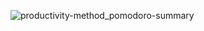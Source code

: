 ![productivity-method_pomodoro-summary](https://user-images.githubusercontent.com/98416718/175059264-8ce9dcfc-d018-491f-bd9d-0aeea4e7d040.jpg)
